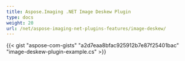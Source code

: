 ```yaml
---
title: Aspose.Imaging .NET Image Deskew Plugin
type: docs
weight: 20
url: /net/aspose-imaging-net-plugins-features/image-deskew/
---
```



{{< gist "aspose-com-gists" "a2d7eaa8bfac925912b7e87f25401bac" "image-deskew-plugin-example.cs" >}}
